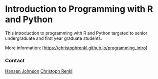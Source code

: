 # Introduction to Programming with R and Python

This introduction to programming with R and Python targeted to senior undergraduate and first year graduate students.

More information: [https://christophrenkl.github.io/programming_intro]

### Contact
[Hansen Johnson](https://github.com/hansenjohnson)
[Christoph Renkl](https://github.com/christophrenkl)
